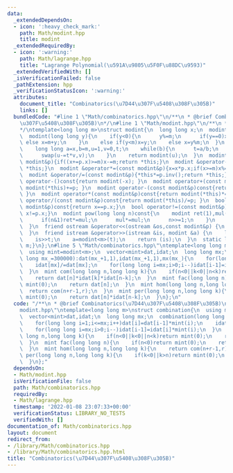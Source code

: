 ```yaml
---
data:
  _extendedDependsOn:
  - icon: ':heavy_check_mark:'
    path: Math/modint.hpp
    title: modint
  _extendedRequiredBy:
  - icon: ':warning:'
    path: Math/lagrange.hpp
    title: "Lagrange Polynomial(\u591A\u9805\u5F0F\u88DC\u9593)"
  _extendedVerifiedWith: []
  _isVerificationFailed: false
  _pathExtension: hpp
  _verificationStatusIcon: ':warning:'
  attributes:
    document_title: "Combinatorics(\u7D44\u307F\u5408\u308F\u305B)"
    links: []
  bundledCode: "#line 1 \"Math/combinatorics.hpp\"\n/**\n * @brief Combinatorics(\u7D44\
    \u307F\u5408\u308F\u305B)\n*/\n#line 1 \"Math/modint.hpp\"\n/**\n * @brief modint\n\
    */\ntemplate<long long m>\nstruct modint{\n  long long x;\n  modint():x(0){}\n\
    \  modint(long long y){\n    if(y<0){\n      y%=m;\n      if(y==0)x=y;\n     \
    \ else x=m+y;\n    }\n    else if(y<m)x=y;\n    else x=y%m;\n  }\n  modint inv()const{\n\
    \    long long a=x,b=m,u=1,v=0,t;\n    while(b){\n      t=a/b;\n      swap(a-=t*b,b);\n\
    \      swap(u-=t*v,v);\n    }\n    return modint(u);\n  }\n  modint &operator+=(const\
    \ modint&p){if((x+=p.x)>=m)x-=m;return *this;}\n  modint &operator-=(const modint&p){if((x+=m-p.x)>=m)x-=m;return\
    \ *this;}\n  modint &operator*=(const modint&p){x=x*p.x;if(x>=m)x%=m;return *this;}\n\
    \  modint &operator/=(const modint&p){*this*=p.inv();return *this;}\n  modint\
    \ operator-()const{return modint(-x); }\n  modint operator+(const modint&p)const{return\
    \ modint(*this)+=p; }\n  modint operator-(const modint&p)const{return modint(*this)-=p;\
    \ }\n  modint operator*(const modint&p)const{return modint(*this)*=p; }\n  modint\
    \ operator/(const modint&p)const{return modint(*this)/=p; }\n  bool operator==(const\
    \ modint&p)const{return x==p.x;}\n  bool operator!=(const modint&p)const{return\
    \ x!=p.x;}\n  modint pow(long long n)const{\n    modint ret(1),mul(x);\n    while(n){\n\
    \      if(n&1)ret*=mul;\n      mul*=mul;\n      n>>=1;\n    }\n    return ret;\n\
    \  }\n  friend ostream &operator<<(ostream &os,const modint&p) {\n    return os<<p.x;\n\
    \  }\n  friend istream &operator>>(istream &is, modint &a) {\n    long long t;\n\
    \    is>>t;\n    a=modint<m>(t);\n    return (is);\n  }\n  static long long get_mod(){return\
    \ m;}\n};\n#line 5 \"Math/combinatorics.hpp\"\ntemplate<long long m>\nstruct combination{\n\
    \  using mint=modint<m>;\n  vector<mint>dat,idat;\n  long long mx;\n  combination(long\
    \ long mx_=300000):dat(mx_+1,1),idat(mx_+1,1),mx(mx_){\n    for(long long i=1;i<=mx;i++)dat[i]=dat[i-1]*mint(i);\n\
    \    idat[mx]/=dat[mx];\n    for(long long i=mx;i>0;i--)idat[i-1]=idat[i]*mint(i);\n\
    \  }\n  mint com(long long n,long long k){\n    if(n<0||k<0||n<k)return mint(0);\n\
    \    return dat[n]*idat[k]*idat[n-k];\n  }\n  mint fac(long long n){\n    if(n<0)return\
    \ mint(0);\n    return dat[n];\n  }\n  mint hom(long long n,long long k){\n  \
    \  return com(n+r-1,r);\n  }\n  mint per(long long n,long long k){\n    if(k<0||k>n)return\
    \ mint(0);\n    return dat[n]*idat[n-k];\n  }\n};\n"
  code: "/**\n * @brief Combinatorics(\u7D44\u307F\u5408\u308F\u305B)\n*/\n#include\"\
    modint.hpp\"\ntemplate<long long m>\nstruct combination{\n  using mint=modint<m>;\n\
    \  vector<mint>dat,idat;\n  long long mx;\n  combination(long long mx_=300000):dat(mx_+1,1),idat(mx_+1,1),mx(mx_){\n\
    \    for(long long i=1;i<=mx;i++)dat[i]=dat[i-1]*mint(i);\n    idat[mx]/=dat[mx];\n\
    \    for(long long i=mx;i>0;i--)idat[i-1]=idat[i]*mint(i);\n  }\n  mint com(long\
    \ long n,long long k){\n    if(n<0||k<0||n<k)return mint(0);\n    return dat[n]*idat[k]*idat[n-k];\n\
    \  }\n  mint fac(long long n){\n    if(n<0)return mint(0);\n    return dat[n];\n\
    \  }\n  mint hom(long long n,long long k){\n    return com(n+r-1,r);\n  }\n  mint\
    \ per(long long n,long long k){\n    if(k<0||k>n)return mint(0);\n    return dat[n]*idat[n-k];\n\
    \  }\n};"
  dependsOn:
  - Math/modint.hpp
  isVerificationFile: false
  path: Math/combinatorics.hpp
  requiredBy:
  - Math/lagrange.hpp
  timestamp: '2022-01-08 23:07:33+00:00'
  verificationStatus: LIBRARY_NO_TESTS
  verifiedWith: []
documentation_of: Math/combinatorics.hpp
layout: document
redirect_from:
- /library/Math/combinatorics.hpp
- /library/Math/combinatorics.hpp.html
title: "Combinatorics(\u7D44\u307F\u5408\u308F\u305B)"
---
```

